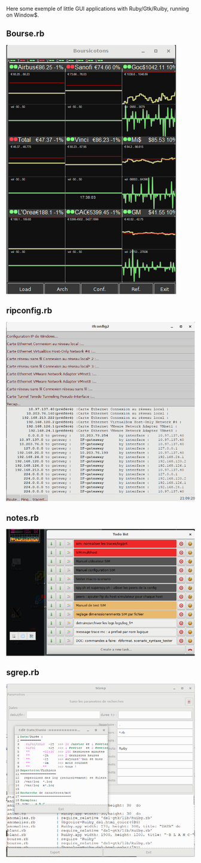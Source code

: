 
Here some exemple of little GUI applications with Ruby/Gtk/Ruiby, running on Window$.

Bourse.rb
--
![bourse](https://raw.githubusercontent.com/glurp/ruiby_examples/master/bourses.png)


ripconfig.rb
--
![ipconfig](https://raw.githubusercontent.com/glurp/ruiby_examples/master/ripconfig.png)


notes.rb
--
![notes](https://raw.githubusercontent.com/glurp/ruiby_examples/master/notes.png)

sgrep.rb
--
![sgrep](https://raw.githubusercontent.com/glurp/ruiby_examples/master/sgrep.png)
